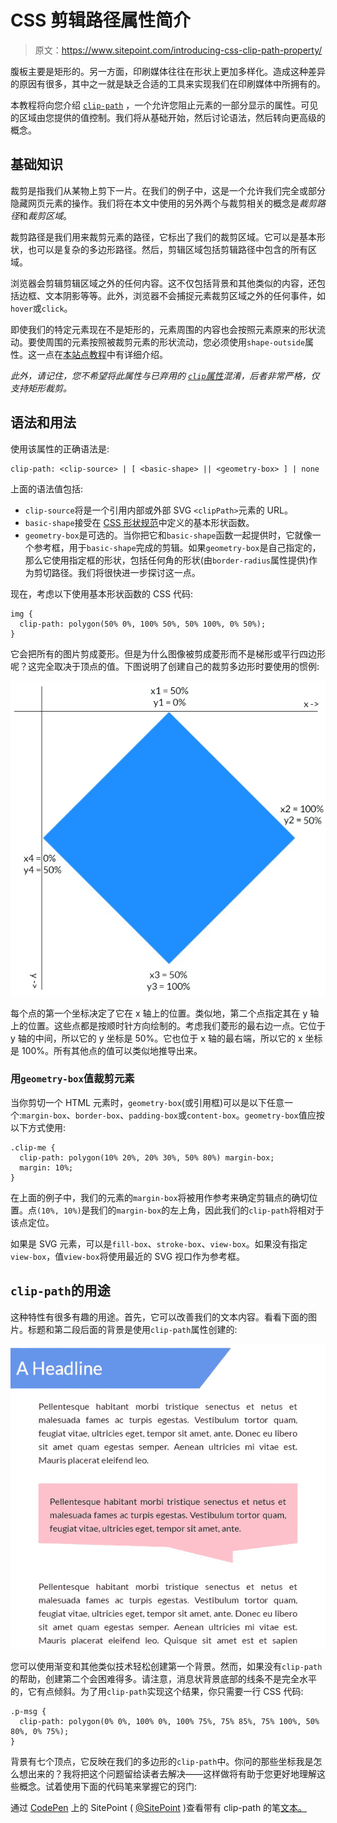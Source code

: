 # CSS 剪辑路径属性简介

> 原文：<https://www.sitepoint.com/introducing-css-clip-path-property/>

腹板主要是矩形的。另一方面，印刷媒体往往在形状上更加多样化。造成这种差异的原因有很多，其中之一就是缺乏合适的工具来实现我们在印刷媒体中所拥有的。

本教程将向您介绍 [`clip-path`](https://www.w3.org/TR/css-masking-1/#the-clip-path) ，一个允许您阻止元素的一部分显示的属性。可见的区域由您提供的值控制。我们将从基础开始，然后讨论语法，然后转向更高级的概念。

## 基础知识

裁剪是指我们从某物上剪下一片。在我们的例子中，这是一个允许我们完全或部分隐藏网页元素的操作。我们将在本文中使用的另外两个与裁剪相关的概念是*裁剪路径*和*裁剪区域*。

裁剪路径是我们用来裁剪元素的路径，它标出了我们的裁剪区域。它可以是基本形状，也可以是复杂的多边形路径。然后，剪辑区域包括剪辑路径中包含的所有区域。

浏览器会剪辑剪辑区域之外的任何内容。这不仅包括背景和其他类似的内容，还包括边框、文本阴影等等。此外，浏览器不会捕捉元素裁剪区域之外的任何事件，如`hover`或`click`。

即使我们的特定元素现在不是矩形的，元素周围的内容也会按照元素原来的形状流动。要使周围的元素按照被裁剪元素的形状流动，您必须使用`shape-outside`属性。这一点在[本站点教程](https://www.sitepoint.com/css-shapes-breaking-rectangular-design/)中有详细介绍。

*此外，请记住，您不希望将此属性与已弃用的 [`clip`属性](https://www.w3.org/TR/css-masking-1/#clip-property)混淆，后者非常严格，仅支持矩形裁剪。*

## 语法和用法

使用该属性的正确语法是:

```
clip-path: <clip-source> | [ <basic-shape> || <geometry-box> ] | none 
```

上面的语法值包括:

*   `clip-source`将是一个引用内部或外部 SVG `<clipPath>`元素的 URL。
*   `basic-shape`接受在 [CSS 形状规范](https://www.w3.org/TR/css-shapes-1/#typedef-basic-shape)中定义的基本形状函数。
*   `geometry-box`是可选的。当你把它和`basic-shape`函数一起提供时，它就像一个参考框，用于`basic-shape`完成的剪辑。如果`geometry-box`是自己指定的，那么它使用指定框的形状，包括任何角的形状(由`border-radius`属性提供)作为剪切路径。我们将很快进一步探讨这一点。

现在，考虑以下使用基本形状函数的 CSS 代码:

```
img {
  clip-path: polygon(50% 0%, 100% 50%, 50% 100%, 0% 50%);
} 
```

它会把所有的图片剪成菱形。但是为什么图像被剪成菱形而不是梯形或平行四边形呢？这完全取决于顶点的值。下图说明了创建自己的裁剪多边形时要使用的惯例:

![Clipping Polygon diagram](img/79a0de8e1fc1a00b538bcbc3b542b592.png)

每个点的第一个坐标决定了它在 x 轴上的位置。类似地，第二个点指定其在 y 轴上的位置。这些点都是按顺时针方向绘制的。考虑我们菱形的最右边一点。它位于 y 轴的中间，所以它的 y 坐标是 50%。它也位于 x 轴的最右端，所以它的 x 坐标是 100%。所有其他点的值可以类似地推导出来。

### 用`geometry-box`值裁剪元素

当你剪切一个 HTML 元素时，`geometry-box`(或引用框)可以是以下任意一个:`margin-box`、`border-box`、`padding-box`或`content-box`。`geometry-box`值应按以下方式使用:

```
.clip-me {
  clip-path: polygon(10% 20%, 20% 30%, 50% 80%) margin-box;
  margin: 10%;
}
```

在上面的例子中，我们的元素的`margin-box`将被用作参考来确定剪辑点的确切位置。点`(10%, 10%)`是我们的`margin-box`的左上角，因此我们的`clip-path`将相对于该点定位。

如果是 SVG 元素，可以是`fill-box`、`stroke-box`、`view-box`。如果没有指定`view-box`，值`view-box`将使用最近的 SVG 视口作为参考框。

## `clip-path`的用途

这种特性有很多有趣的用途。首先，它可以改善我们的文本内容。看看下面的图片。标题和第二段后面的背景是使用`clip-path`属性创建的:

![clip-path examples](img/11f325f823afd37d59a78ec852ca23ed.png)

您可以使用渐变和其他类似技术轻松创建第一个背景。然而，如果没有`clip-path`的帮助，创建第二个会困难得多。请注意，消息状背景底部的线条不是完全水平的，它有点倾斜。为了用`clip-path`实现这个结果，你只需要一行 CSS 代码:

```
.p-msg {
  clip-path: polygon(0% 0%, 100% 0%, 100% 75%, 75% 85%, 75% 100%, 50% 80%, 0% 75%);
} 
```

背景有七个顶点，它反映在我们的多边形的`clip-path`中。你问的那些坐标我是怎么想出来的？我将把这个问题留给读者去解决——这样做将有助于您更好地理解这些概念。试着使用下面的代码笔来掌握它的窍门:

通过 [CodePen](http://codepen.io) 上的 SitePoint ( [@SitePoint](http://codepen.io/SitePoint) )查看带有 clip-path 的笔[文本。](http://codepen.io/SitePoint/pen/oxRJyg/)